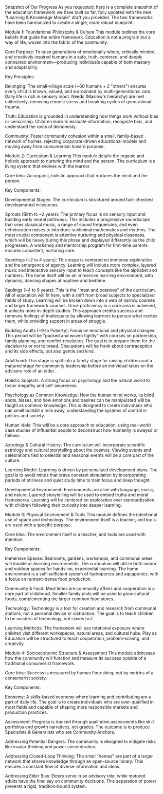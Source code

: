 Snapshot of Our Progress
As you requested, here is a complete snapshot of the education framework we have built so far, fully updated with the new "Learning & Knowledge Module" draft you provided. The two frameworks have been harmonized to create a single, more robust blueprint.

Module 1: Foundational Philosophy & Culture
This module outlines the core beliefs that guide the entire framework. Education is not a program but a way of life, woven into the fabric of the community.

Core Purpose: To raise generations of emotionally whole, critically minded, and creatively inspired humans in a safe, truth-centered, and deeply connected environment—producing individuals capable of both mastery and adaptability.

Key Principles:

Belonging: The small-village scale (~60 humans + 2 "others") ensures every child is known, valued, and surrounded by multi-generational care. Daily life is rich in sensory input. Needs (Maslow's hierarchy) are met collectively, removing chronic stress and breaking cycles of generational trauma.

Truth: Education is grounded in understanding how things work without bias or censorship. Children learn to evaluate information, recognize bias, and understand the roots of dishonesty.

Community: Foster community cohesion within a small, family-based network of homes, rejecting corporate-driven educational models and moving away from consumerism toward purpose.

Module 2: Curriculum & Learning
This module details the organic and holistic approach to nurturing the mind and the person. The curriculum is a living system that evolves with the learner.

Core Idea: An organic, holistic approach that nurtures the mind and the person.

Key Components:

Developmental Stages: The curriculum is structured around fact-checked developmental milestones.

Sprouts (Birth to ~2 years): The primary focus is on sensory input and building early neural pathways. This includes a progressive soundscape that uses classical music, a range of sound frequencies, and even echolocation noises to introduce subliminal mathematics and rhythms. The most crucial component is attentive nurturing and physical closeness, which will be heavy during this phase and displayed differently as the child progresses. A workshop and mentorship program for first-time parents ensures consistent, nurturing care.

Seedlings (~2 to 4 years): This stage is centered on immense exploration and the emergence of agency. Learning will include more complex, layered music and interactive sensory input to teach concepts like the alphabet and numbers. The home itself will be an immersive learning environment, with dynamic, dancing shapes at naptime and bedtime.

Saplings (~4 to 9 years): This is the "meat and potatoes" of the curriculum. All of education will fit here, with a shift from broad subjects to specialized fields of study. Learning will be broken down into a web of narrow courses and larger framework courses. Once proficiency in a core area is achieved, it unlocks more in-depth studies. This approach credits success and removes feelings of inadequacy by allowing learners to pursue what excites them, while providing support in areas of struggle.

Budding Adults (~9 to Puberty): Focus on emotional and physical changes. This period will be "packed and woven tightly" with courses on partnership, family planning, and conflict resolution. The goal is to prepare them for the decision to or not to breed. Discussions will be frank about contraception and its side effects, but also gentle and kind.

Adulthood: This stage is split into a family stage for raising children and a matured stage for community leadership before an individual takes on the advisory role of an elder.

Holistic Subjects: A strong focus on psychology and the natural world to foster empathy and self-awareness.

Psychology as Common Knowledge: How the human mind works, its blind spots, biases, and how emotions and desires can be manipulated will be taught as common knowledge. This is designed to create individuals who can smell bullshit a mile away, understanding the systems of control in politics and society.

Human Idols: This will be a core approach to education, using real-world case studies of influential people to deconstruct how humanity is swayed or follows.

Astrology & Cultural History: The curriculum will incorporate scientific astrology and cultural storytelling about the cosmos. Viewing events and celebrations tied to celestial and seasonal events will be a core part of the culture.

Learning Model: Learning is driven by personalized development plans. The goal is to avoid minds that crave constant stimulation by incorporating periods of stillness and quiet study time to train focus and deep thought.

Developmental Environment: Environments are alive with language, music, and nature. Layered storytelling will be used to embed truths and moral frameworks. Learning will be centered on exploration over standardization, with children following their curiosity into deeper learning.

Module 3: Physical Environment & Tools
This module defines the intentional use of space and technology. The environment itself is a teacher, and tools are used with a specific purpose.

Core Idea: The environment itself is a teacher, and tools are used with intention.

Key Components:

Immersive Spaces: Bedrooms, gardens, workshops, and communal areas will double as learning environments. The curriculum will utilize both indoor and outdoor spaces for hands-on, experiential learning. The home environment is a self-sufficient system of hydroponics and aquaponics, with a focus on nutrient-dense food production.

Community & Food: Meal times are community affairs and cooperation is a core part of childhood. Smaller family plots will be used to grow cultural foods, complementing the larger common food stores.

Technology: Technology is a tool for creation and research from communal stations, not a personal device or distraction. The goal is to teach children to be masters of technology, not slaves to it.

Learning Methods: The framework will use rotational exposure where children visit different workspaces, natural areas, and cultural hubs. Play as Education will be structured to teach cooperation, problem-solving, and creativity.

Module 4: Socioeconomic Structure & Assessment
This module addresses how the community will function and measure its success outside of a traditional consumerist framework.

Core Idea: Success is measured by human flourishing, not by metrics of a consumerist society.

Key Components:

Economy: A skills-based economy where learning and contributing are a part of daily life. The goal is to create individuals who are over-qualified in most fields and capable of shaping more responsible markets and production practices.

Assessment: Progress is tracked through qualitative assessments like skill portfolios and growth narratives, not grades. The outcome is to produce Specialists & Generalists who are Community Anchors.

Addressing Potential Dangers: The community is designed to mitigate risks like insular thinking and power concentration.

Addressing Closed-Loop Thinking: The small "homes" are part of a larger network that shares knowledge through an open-source library. This ensures a constant flow of diverse information and ideas.

Addressing Elder Bias: Elders serve in an advisory role, while matured adults have the final say on community decisions. This separation of power prevents a rigid, tradition-bound system.